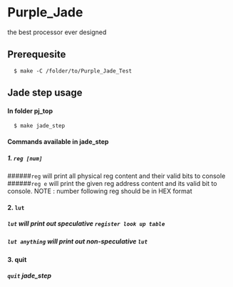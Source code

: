 # Purple_Jade
the best processor ever designed

## Prerequesite
```
  $ make -C /folder/to/Purple_Jade_Test
```
## Jade step usage
#### In folder pj_top
```
  $ make jade_step
```
#### Commands available in jade_step
##### 1. `reg [num]`
######`reg` will print all physical reg content and their valid bits to console
######`reg e` will print the given reg address content and its valid bit to console. NOTE : number following reg should be in HEX format 
#### 2. `lut`
##### `lut` will print out speculative `register look up table`
##### `lut anything` will print out non-speculative `lut`
#### 3. quit
##### `quit` jade_step